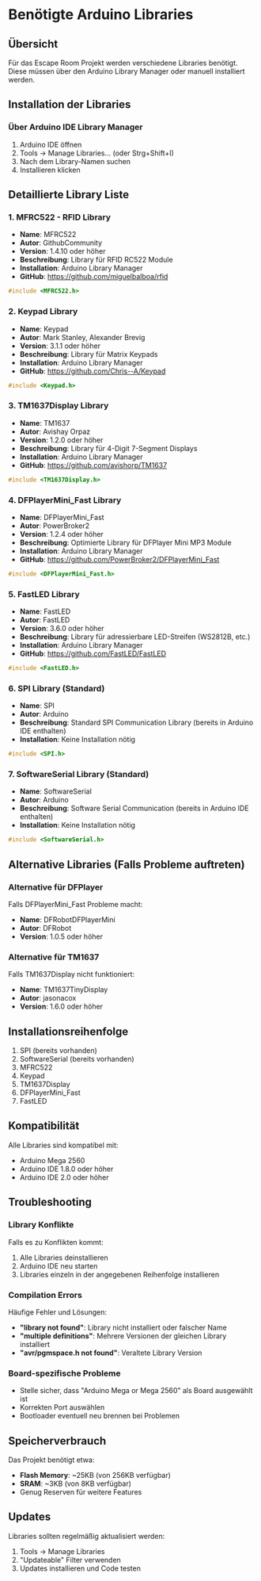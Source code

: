 # Benötigte Arduino Libraries

## Übersicht
Für das Escape Room Projekt werden verschiedene Libraries benötigt. Diese müssen über den Arduino Library Manager oder manuell installiert werden.

## Installation der Libraries

### Über Arduino IDE Library Manager
1. Arduino IDE öffnen
2. Tools → Manage Libraries... (oder Strg+Shift+I)
3. Nach dem Library-Namen suchen
4. Installieren klicken

## Detaillierte Library Liste

### 1. MFRC522 - RFID Library
- **Name**: MFRC522
- **Autor**: GithubCommunity
- **Version**: 1.4.10 oder höher
- **Beschreibung**: Library für RFID RC522 Module
- **Installation**: Arduino Library Manager
- **GitHub**: https://github.com/miguelbalboa/rfid

```cpp
#include <MFRC522.h>
```

### 2. Keypad Library
- **Name**: Keypad
- **Autor**: Mark Stanley, Alexander Brevig
- **Version**: 3.1.1 oder höher
- **Beschreibung**: Library für Matrix Keypads
- **Installation**: Arduino Library Manager
- **GitHub**: https://github.com/Chris--A/Keypad

```cpp
#include <Keypad.h>
```

### 3. TM1637Display Library
- **Name**: TM1637
- **Autor**: Avishay Orpaz
- **Version**: 1.2.0 oder höher
- **Beschreibung**: Library für 4-Digit 7-Segment Displays
- **Installation**: Arduino Library Manager
- **GitHub**: https://github.com/avishorp/TM1637

```cpp
#include <TM1637Display.h>
```

### 4. DFPlayerMini_Fast Library
- **Name**: DFPlayerMini_Fast
- **Autor**: PowerBroker2
- **Version**: 1.2.4 oder höher
- **Beschreibung**: Optimierte Library für DFPlayer Mini MP3 Module
- **Installation**: Arduino Library Manager
- **GitHub**: https://github.com/PowerBroker2/DFPlayerMini_Fast

```cpp
#include <DFPlayerMini_Fast.h>
```

### 5. FastLED Library
- **Name**: FastLED
- **Autor**: FastLED
- **Version**: 3.6.0 oder höher
- **Beschreibung**: Library für adressierbare LED-Streifen (WS2812B, etc.)
- **Installation**: Arduino Library Manager
- **GitHub**: https://github.com/FastLED/FastLED

```cpp
#include <FastLED.h>
```

### 6. SPI Library (Standard)
- **Name**: SPI
- **Autor**: Arduino
- **Beschreibung**: Standard SPI Communication Library (bereits in Arduino IDE enthalten)
- **Installation**: Keine Installation nötig

```cpp
#include <SPI.h>
```

### 7. SoftwareSerial Library (Standard)
- **Name**: SoftwareSerial
- **Autor**: Arduino
- **Beschreibung**: Software Serial Communication (bereits in Arduino IDE enthalten)
- **Installation**: Keine Installation nötig

```cpp
#include <SoftwareSerial.h>
```

## Alternative Libraries (Falls Probleme auftreten)

### Alternative für DFPlayer
Falls DFPlayerMini_Fast Probleme macht:
- **Name**: DFRobotDFPlayerMini
- **Autor**: DFRobot
- **Version**: 1.0.5 oder höher

### Alternative für TM1637
Falls TM1637Display nicht funktioniert:
- **Name**: TM1637TinyDisplay
- **Autor**: jasonacox
- **Version**: 1.6.0 oder höher

## Installationsreihenfolge
1. SPI (bereits vorhanden)
2. SoftwareSerial (bereits vorhanden)
3. MFRC522
4. Keypad
5. TM1637Display
6. DFPlayerMini_Fast
7. FastLED

## Kompatibilität
Alle Libraries sind kompatibel mit:
- Arduino Mega 2560
- Arduino IDE 1.8.0 oder höher
- Arduino IDE 2.0 oder höher

## Troubleshooting

### Library Konflikte
Falls es zu Konflikten kommt:
1. Alle Libraries deinstallieren
2. Arduino IDE neu starten
3. Libraries einzeln in der angegebenen Reihenfolge installieren

### Compilation Errors
Häufige Fehler und Lösungen:
- **"library not found"**: Library nicht installiert oder falscher Name
- **"multiple definitions"**: Mehrere Versionen der gleichen Library installiert
- **"avr/pgmspace.h not found"**: Veraltete Library Version

### Board-spezifische Probleme
- Stelle sicher, dass "Arduino Mega or Mega 2560" als Board ausgewählt ist
- Korrekten Port auswählen
- Bootloader eventuell neu brennen bei Problemen

## Speicherverbrauch
Das Projekt benötigt etwa:
- **Flash Memory**: ~25KB (von 256KB verfügbar)
- **SRAM**: ~3KB (von 8KB verfügbar)
- Genug Reserven für weitere Features

## Updates
Libraries sollten regelmäßig aktualisiert werden:
1. Tools → Manage Libraries
2. "Updateable" Filter verwenden
3. Updates installieren und Code testen

